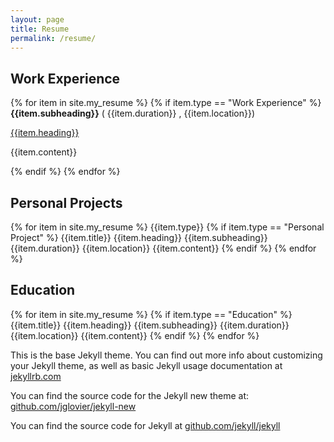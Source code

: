 ```yaml
---
layout: page
title: Resume
permalink: /resume/
---
```




## Work Experience
{% for item in site.my_resume %}
{% if item.type == "Work Experience" %}
**{{item.subheading}}** <span class='pull-right'>( {{item.duration}} , {{item.location}})</span>

[{{item.heading}}]({{item.link}})

{{item.content}}


{% endif %}
{% endfor %}

## Personal Projects
{% for item in site.my_resume %}
{{item.type}}
{% if item.type == "Personal Project" %}
{{item.title}}
{{item.heading}}
{{item.subheading}}
{{item.duration}}
{{item.location}}
{{item.content}}
{% endif %}
{% endfor %}

## Education
{% for item in site.my_resume %}
{% if item.type == "Education" %}
{{item.title}}
{{item.heading}}
{{item.subheading}}
{{item.duration}}
{{item.location}}
{{item.content}}
{% endif %}
{% endfor %}



This is the base Jekyll theme. You can find out more info about customizing your Jekyll theme, as well as basic Jekyll usage documentation at [jekyllrb.com](http://jekyllrb.com/)

You can find the source code for the Jekyll new theme at: [github.com/jglovier/jekyll-new](https://github.com/jglovier/jekyll-new)

You can find the source code for Jekyll at [github.com/jekyll/jekyll](https://github.com/jekyll/jekyll)
